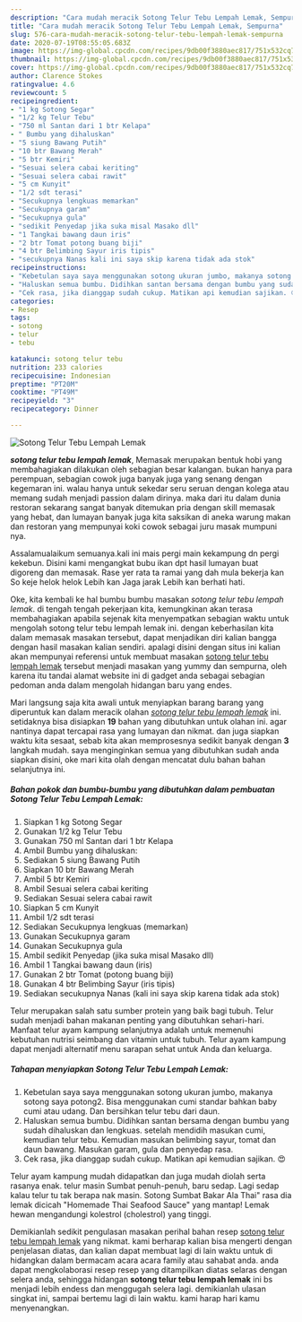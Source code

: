 ```yaml
---
description: "Cara mudah meracik Sotong Telur Tebu Lempah Lemak, Sempurna"
title: "Cara mudah meracik Sotong Telur Tebu Lempah Lemak, Sempurna"
slug: 576-cara-mudah-meracik-sotong-telur-tebu-lempah-lemak-sempurna
date: 2020-07-19T08:55:05.683Z
image: https://img-global.cpcdn.com/recipes/9db00f3880aec817/751x532cq70/sotong-telur-tebu-lempah-lemak-foto-resep-utama.jpg
thumbnail: https://img-global.cpcdn.com/recipes/9db00f3880aec817/751x532cq70/sotong-telur-tebu-lempah-lemak-foto-resep-utama.jpg
cover: https://img-global.cpcdn.com/recipes/9db00f3880aec817/751x532cq70/sotong-telur-tebu-lempah-lemak-foto-resep-utama.jpg
author: Clarence Stokes
ratingvalue: 4.6
reviewcount: 5
recipeingredient:
- "1 kg Sotong Segar"
- "1/2 kg Telur Tebu"
- "750 ml Santan dari 1 btr Kelapa"
- " Bumbu yang dihaluskan"
- "5 siung Bawang Putih"
- "10 btr Bawang Merah"
- "5 btr Kemiri"
- "Sesuai selera cabai keriting"
- "Sesuai selera cabai rawit"
- "5 cm Kunyit"
- "1/2 sdt terasi"
- "Secukupnya lengkuas memarkan"
- "Secukupnya garam"
- "Secukupnya gula"
- "sedikit Penyedap jika suka misal Masako dll"
- "1 Tangkai bawang daun iris"
- "2 btr Tomat potong buang biji"
- "4 btr Belimbing Sayur iris tipis"
- "secukupnya Nanas kali ini saya skip karena tidak ada stok"
recipeinstructions:
- "Kebetulan saya saya menggunakan sotong ukuran jumbo, makanya sotong saya potong2. Bisa menggunakan cumi standar bahkan baby cumi atau udang. Dan bersihkan telur tebu dari daun."
- "Haluskan semua bumbu. Didihkan santan bersama dengan bumbu yang sudah dihaluskan dan lengkuas. setelah mendidih masukan cumi, kemudian telur tebu. Kemudian masukan belimbing sayur, tomat dan daun bawang. Masukan garam, gula dan penyedap rasa."
- "Cek rasa, jika dianggap sudah cukup. Matikan api kemudian sajikan. 😍"
categories:
- Resep
tags:
- sotong
- telur
- tebu

katakunci: sotong telur tebu 
nutrition: 233 calories
recipecuisine: Indonesian
preptime: "PT20M"
cooktime: "PT49M"
recipeyield: "3"
recipecategory: Dinner

---
```



![Sotong Telur Tebu Lempah Lemak](https://img-global.cpcdn.com/recipes/9db00f3880aec817/751x532cq70/sotong-telur-tebu-lempah-lemak-foto-resep-utama.jpg)

<b><i>sotong telur tebu lempah lemak</i></b>, Memasak merupakan bentuk hobi yang membahagiakan dilakukan oleh sebagian besar kalangan. bukan hanya para perempuan, sebagian cowok juga banyak juga yang senang dengan kegemaran ini. walau hanya untuk sekedar seru seruan dengan kolega atau memang sudah menjadi passion dalam dirinya. maka dari itu dalam dunia restoran sekarang sangat banyak ditemukan pria dengan skill memasak yang hebat, dan lumayan banyak juga kita saksikan di aneka warung makan dan restoran yang mempunyai koki cowok sebagai juru masak mumpuni nya.

Assalamualaikum semuanya.kali ini mais pergi main kekampung dn pergi kekebun. Disini kami mengangkat bubu ikan dpt hasil lumayan buat digoreng dan memasak. Rase yer rata ta ramai yang dah mula bekerja kan So keje helok helok Lebih kan Jaga jarak Lebih kan berhati hati.

Oke, kita kembali ke hal bumbu bumbu masakan <i>sotong telur tebu lempah lemak</i>. di tengah tengah pekerjaan kita, kemungkinan akan terasa membahagiakan apabila sejenak kita menyempatkan sebagian waktu untuk mengolah sotong telur tebu lempah lemak ini. dengan keberhasilan kita dalam memasak masakan tersebut, dapat menjadikan diri kalian bangga dengan hasil masakan kalian sendiri. apalagi disini dengan situs ini kalian akan mempunyai referensi untuk membuat masakan <u>sotong telur tebu lempah lemak</u> tersebut menjadi masakan yang yummy dan sempurna, oleh karena itu tandai alamat website ini di gadget anda sebagai sebagian pedoman anda dalam mengolah hidangan baru yang endes.


Mari langsung saja kita awali untuk menyiapkan barang barang yang diperuntuk kan dalam meracik olahan <u><i>sotong telur tebu lempah lemak</i></u> ini. setidaknya bisa disiapkan <b>19</b> bahan yang dibutuhkan untuk olahan ini. agar nantinya dapat tercapai rasa yang lumayan dan nikmat. dan juga siapkan waktu kita sesaat, sebab kita akan memprosesnya sedikit banyak dengan <b>3</b> langkah mudah. saya menginginkan semua yang dibutuhkan sudah anda siapkan disini, oke mari kita olah dengan mencatat dulu bahan bahan selanjutnya ini.

<!--inarticleads1-->

##### Bahan pokok dan bumbu-bumbu yang dibutuhkan dalam pembuatan Sotong Telur Tebu Lempah Lemak:

1. Siapkan 1 kg Sotong Segar
1. Gunakan 1/2 kg Telur Tebu
1. Gunakan 750 ml Santan dari 1 btr Kelapa
1. Ambil  Bumbu yang dihaluskan:
1. Sediakan 5 siung Bawang Putih
1. Siapkan 10 btr Bawang Merah
1. Ambil 5 btr Kemiri
1. Ambil Sesuai selera cabai keriting
1. Sediakan Sesuai selera cabai rawit
1. Siapkan 5 cm Kunyit
1. Ambil 1/2 sdt terasi
1. Sediakan Secukupnya lengkuas (memarkan)
1. Gunakan Secukupnya garam
1. Gunakan Secukupnya gula
1. Ambil sedikit Penyedap (jika suka misal Masako dll)
1. Ambil 1 Tangkai bawang daun (iris)
1. Gunakan 2 btr Tomat (potong buang biji)
1. Gunakan 4 btr Belimbing Sayur (iris tipis)
1. Sediakan secukupnya Nanas (kali ini saya skip karena tidak ada stok)


Telur merupakan salah satu sumber protein yang baik bagi tubuh. Telur sudah menjadi bahan makanan penting yang dibutuhkan sehari-hari. Manfaat telur ayam kampung selanjutnya adalah untuk memenuhi kebutuhan nutrisi seimbang dan vitamin untuk tubuh. Telur ayam kampung dapat menjadi alternatif menu sarapan sehat untuk Anda dan keluarga. 

<!--inarticleads2-->

##### Tahapan menyiapkan Sotong Telur Tebu Lempah Lemak:

1. Kebetulan saya saya menggunakan sotong ukuran jumbo, makanya sotong saya potong2. Bisa menggunakan cumi standar bahkan baby cumi atau udang. Dan bersihkan telur tebu dari daun.
1. Haluskan semua bumbu. Didihkan santan bersama dengan bumbu yang sudah dihaluskan dan lengkuas. setelah mendidih masukan cumi, kemudian telur tebu. Kemudian masukan belimbing sayur, tomat dan daun bawang. Masukan garam, gula dan penyedap rasa.
1. Cek rasa, jika dianggap sudah cukup. Matikan api kemudian sajikan. 😍


Telur ayam kampung mudah didapatkan dan juga mudah diolah serta rasanya enak. telur masin Sumbat penuh-penuh, baru sedap. Lagi sedap kalau telur tu tak berapa nak masin. Sotong Sumbat Bakar Ala Thai&#34; rasa dia lemak dicicah &#34;Homemade Thai Seafood Sauce&#34; yang mantap! Lemak hewan mengandungi kolestrol (cholestrol) yang tinggi. 

Demikianlah sedikit pengulasan masakan perihal bahan resep <u>sotong telur tebu lempah lemak</u> yang nikmat. kami berharap kalian bisa mengerti dengan penjelasan diatas, dan kalian dapat membuat lagi di lain waktu untuk di hidangkan dalam bermacam acara acara family atau sahabat anda. anda dapat mengkolaborasi resep resep yang ditampilkan diatas selaras dengan selera anda, sehingga hidangan <b>sotong telur tebu lempah lemak</b> ini bs menjadi lebih endess dan menggugah selera lagi. demikianlah ulasan singkat ini, sampai bertemu lagi di lain waktu. kami harap hari kamu menyenangkan.
